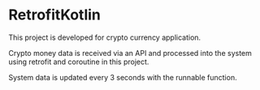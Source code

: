 # RetrofitKotlin

This project is developed for crypto currency application.

Crypto money data is received via an API and processed into the system using retrofit and coroutine in this project.

System data is updated every 3 seconds with the runnable function.
